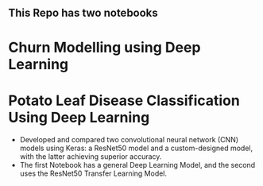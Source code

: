 ## This Repo has two notebooks

# Churn Modelling using Deep Learning 

# Potato Leaf Disease Classification Using Deep Learning

* Developed and compared two convolutional neural network (CNN) models using Keras: a ResNet50 model and a custom-designed model, with the latter achieving superior accuracy.
* The first Notebook has a general Deep Learning Model, and the second uses the ResNet50 Transfer Learning Model.

